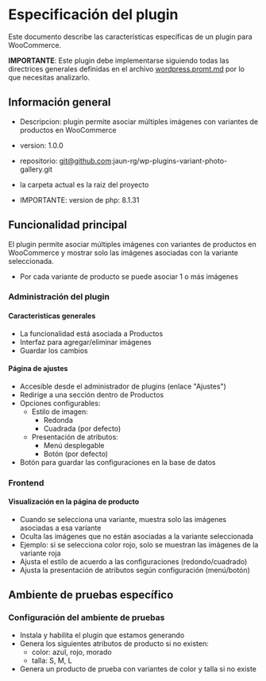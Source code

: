 # Especificación del plugin

Este documento describe las características específicas de un plugin para WooCommerce.

**IMPORTANTE**: Este plugin debe implementarse siguiendo todas las directrices generales definidas en el archivo [wordpress.promt.md](../wordpress.promt.md) por lo que necesitas analizarlo.

## Información general

- Descripcion: plugin permite asociar múltiples imágenes con variantes de productos en WooCommerce
- version: 1.0.0

- repositorio: git@github.com:jaun-rg/wp-plugins-variant-photo-gallery.git
- la carpeta actual es la raiz del proyecto
- IMPORTANTE: version de php: 8.1.31

## Funcionalidad principal

El plugin permite asociar múltiples imágenes con variantes de productos en WooCommerce y mostrar solo las imágenes asociadas con la variante seleccionada.

- Por cada variante de producto se puede asociar 1 o más imágenes

### Administración del plugin

#### Caracteristicas generales

- La funcionalidad está asociada a Productos
- Interfaz para agregar/eliminar imágenes
- Guardar los cambios

#### Página de ajustes
- Accesible desde el administrador de plugins (enlace "Ajustes")
- Redirige a una sección dentro de Productos
- Opciones configurables:
  - Estilo de imagen:
    - Redonda
    - Cuadrada (por defecto)
  - Presentación de atributos:
    - Menú desplegable
    - Botón (por defecto)
- Botón para guardar las configuraciones en la base de datos

### Frontend

#### Visualización en la página de producto
- Cuando se selecciona una variante, muestra solo las imágenes asociadas a esa variante
- Oculta las imágenes que no están asociadas a la variante seleccionada
- Ejemplo: si se selecciona color rojo, solo se muestran las imágenes de la variante roja
- Ajusta el estilo de acuerdo a las configuraciones (redondo/cuadrado)
- Ajusta la presentación de atributos según configuración (menú/botón)

## Ambiente de pruebas específico

### Configuración del ambiente de pruebas
- Instala y habilita el plugin que estamos generando
- Genera los siguientes atributos de producto si no existen:
  - color: azul, rojo, morado
  - talla: S, M, L
- Genera un producto de prueba con variantes de color y talla si no existe
